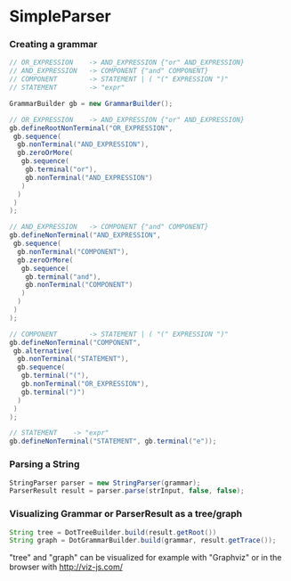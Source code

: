 # SimpleParser


### Creating a grammar

```java
// OR_EXPRESSION 	-> AND_EXPRESSION {"or" AND_EXPRESSION}
// AND_EXPRESSION 	-> COMPONENT {"and" COMPONENT}
// COMPONENT 		-> STATEMENT | ( "(" EXPRESSION ")"
// STATEMENT		-> "expr"

GrammarBuilder gb = new GrammarBuilder();

// OR_EXPRESSION 	-> AND_EXPRESSION {"or" AND_EXPRESSION}
gb.defineRootNonTerminal("OR_EXPRESSION",
 gb.sequence(
  gb.nonTerminal("AND_EXPRESSION"),
  gb.zeroOrMore(
   gb.sequence(
    gb.terminal("or"),
    gb.nonTerminal("AND_EXPRESSION")
   )
  )
 )
);

// AND_EXPRESSION 	-> COMPONENT {"and" COMPONENT}
gb.defineNonTerminal("AND_EXPRESSION",
 gb.sequence(
  gb.nonTerminal("COMPONENT"),
  gb.zeroOrMore(
   gb.sequence(
    gb.terminal("and"),
    gb.nonTerminal("COMPONENT")
   )
  )
 )
);

// COMPONENT 		-> STATEMENT | ( "(" EXPRESSION ")"
gb.defineNonTerminal("COMPONENT",
 gb.alternative(
  gb.nonTerminal("STATEMENT"),
  gb.sequence(
   gb.terminal("("),
   gb.nonTerminal("OR_EXPRESSION"),
   gb.terminal(")")
  )
 )
);

// STATEMENT	-> "expr"
gb.defineNonTerminal("STATEMENT", gb.terminal("e"));
```



### Parsing a String

```java
StringParser parser = new StringParser(grammar);
ParserResult result = parser.parse(strInput, false, false);
```



### Visualizing Grammar or ParserResult as a tree/graph

```java
String tree = DotTreeBuilder.build(result.getRoot())
String graph = DotGrammarBuilder.build(grammar, result.getTrace());
```
"tree" and "graph" can be visualized for example with "Graphviz" or in the browser with http://viz-js.com/

